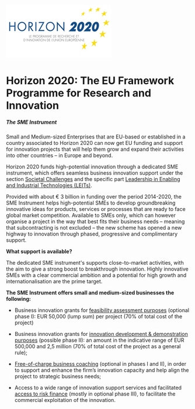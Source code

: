 # ![ Horizon2020 ](/assets/Horizon2020.png)

# Horizon 2020: The EU Framework Programme for Research and Innovation

##### The SME Instrument

Small and Medium-sized Enterprises that are EU-based or established in a country associated to Horizon 2020 can now get EU funding and support for innovation projects that will help them grow and expand their activities into other countries – in Europe and beyond.

Horizon 2020 funds high-potential innovation through a dedicated SME instrument, which offers seamless business innovation support under the section [Societal Challenges](https://ec.europa.eu/programmes/horizon2020/en/h2020-section/societal-challenges) and the specific part [Leadership in Enabling and Industrial Technologies \(LEITs\)](https://ec.europa.eu/programmes/horizon2020/en/h2020-section/leadership-enabling-and-industrial-technologies).

Provided with about € 3 billion in funding over the period 2014-2020, the SME Instrument helps high-potential SMEs to develop groundbreaking innovative ideas for products, services or processes that are ready to face global market competition. Available to SMEs only, which can however organise a project in the way that best fits their business needs – meaning that subcontracting is not excluded – the new scheme has opened a new highway to innovation through phased, progressive and complimentary support.

**What support is available?**

The dedicated SME instrument's supports close-to-market activities, with the aim to give a strong boost to breakthrough innovation. Highly innovative SMEs with a clear commercial ambition and a potential for high growth and internationalisation are the prime target.

**The SME Instrument offers small and medium-sized businesses the following:**

* Business innovation grants for [feasibility assessment purposes](https://ec.europa.eu/programmes/horizon2020/en/h2020-section/sme-instrument#Feasibility) \(optional phase I\): EUR 50,000 \(lump sum\) per project \(70% of total cost of the project\)

* Business innovation grants for [innovation development & demonstration purposes](https://ec.europa.eu/programmes/horizon2020/en/h2020-section/sme-instrument#Innovation) \(possible phase II\): an amount in the indicative range of EUR 500,000 and 2,5 million \(70% of total cost of the project as a general rule\);

* [Free-of-charge business coaching](https://ec.europa.eu/programmes/horizon2020/en/h2020-section/sme-instrument#Coaching) \(optional in phases I and II\), in order to support and enhance the firm’s innovation capacity and help align the project to strategic business needs;

* Access to a wide range of innovation support services and facilitated [access to risk finance](https://ec.europa.eu/programmes/horizon2020/en/h2020-section/sme-instrument#Commercialisation) \(mostly in optional phase III\), to facilitate the commercial exploitation of the innovation.



